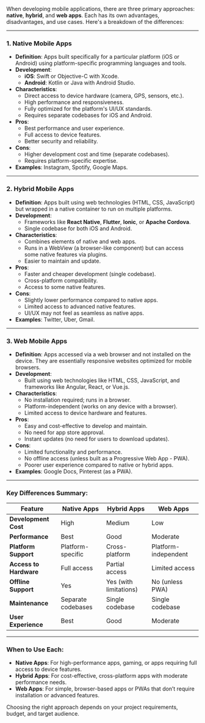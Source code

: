 When developing mobile applications, there are three primary approaches: **native**, **hybrid**, and **web apps**. Each has its own advantages, disadvantages, and use cases. Here's a breakdown of the differences:

---

### 1. **Native Mobile Apps**
- **Definition**: Apps built specifically for a particular platform (iOS or Android) using platform-specific programming languages and tools.
- **Development**:
  - **iOS**: Swift or Objective-C with Xcode.
  - **Android**: Kotlin or Java with Android Studio.
- **Characteristics**:
  - Direct access to device hardware (camera, GPS, sensors, etc.).
  - High performance and responsiveness.
  - Fully optimized for the platform's UI/UX standards.
  - Requires separate codebases for iOS and Android.
- **Pros**:
  - Best performance and user experience.
  - Full access to device features.
  - Better security and reliability.
- **Cons**:
  - Higher development cost and time (separate codebases).
  - Requires platform-specific expertise.
- **Examples**: Instagram, Spotify, Google Maps.

---

### 2. **Hybrid Mobile Apps**
- **Definition**: Apps built using web technologies (HTML, CSS, JavaScript) but wrapped in a native container to run on multiple platforms.
- **Development**:
  - Frameworks like **React Native**, **Flutter**, **Ionic**, or **Apache Cordova**.
  - Single codebase for both iOS and Android.
- **Characteristics**:
  - Combines elements of native and web apps.
  - Runs in a WebView (a browser-like component) but can access some native features via plugins.
  - Easier to maintain and update.
- **Pros**:
  - Faster and cheaper development (single codebase).
  - Cross-platform compatibility.
  - Access to some native features.
- **Cons**:
  - Slightly lower performance compared to native apps.
  - Limited access to advanced native features.
  - UI/UX may not feel as seamless as native apps.
- **Examples**: Twitter, Uber, Gmail.

---

### 3. **Web Mobile Apps**
- **Definition**: Apps accessed via a web browser and not installed on the device. They are essentially responsive websites optimized for mobile browsers.
- **Development**:
  - Built using web technologies like HTML, CSS, JavaScript, and frameworks like Angular, React, or Vue.js.
- **Characteristics**:
  - No installation required; runs in a browser.
  - Platform-independent (works on any device with a browser).
  - Limited access to device hardware and features.
- **Pros**:
  - Easy and cost-effective to develop and maintain.
  - No need for app store approval.
  - Instant updates (no need for users to download updates).
- **Cons**:
  - Limited functionality and performance.
  - No offline access (unless built as a Progressive Web App - PWA).
  - Poorer user experience compared to native or hybrid apps.
- **Examples**: Google Docs, Pinterest (as a PWA).

---

### Key Differences Summary:

| Feature                | Native Apps               | Hybrid Apps               | Web Apps                  |
|------------------------|---------------------------|---------------------------|--------------------------|
| **Development Cost**   | High                      | Medium                    | Low                      |
| **Performance**        | Best                      | Good                      | Moderate                 |
| **Platform Support**   | Platform-specific         | Cross-platform            | Platform-independent     |
| **Access to Hardware** | Full access               | Partial access            | Limited access           |
| **Offline Support**    | Yes                       | Yes (with limitations)    | No (unless PWA)          |
| **Maintenance**        | Separate codebases        | Single codebase           | Single codebase          |
| **User Experience**    | Best                      | Good                      | Moderate                 |

---

### When to Use Each:
- **Native Apps**: For high-performance apps, gaming, or apps requiring full access to device features.
- **Hybrid Apps**: For cost-effective, cross-platform apps with moderate performance needs.
- **Web Apps**: For simple, browser-based apps or PWAs that don’t require installation or advanced features.

Choosing the right approach depends on your project requirements, budget, and target audience.